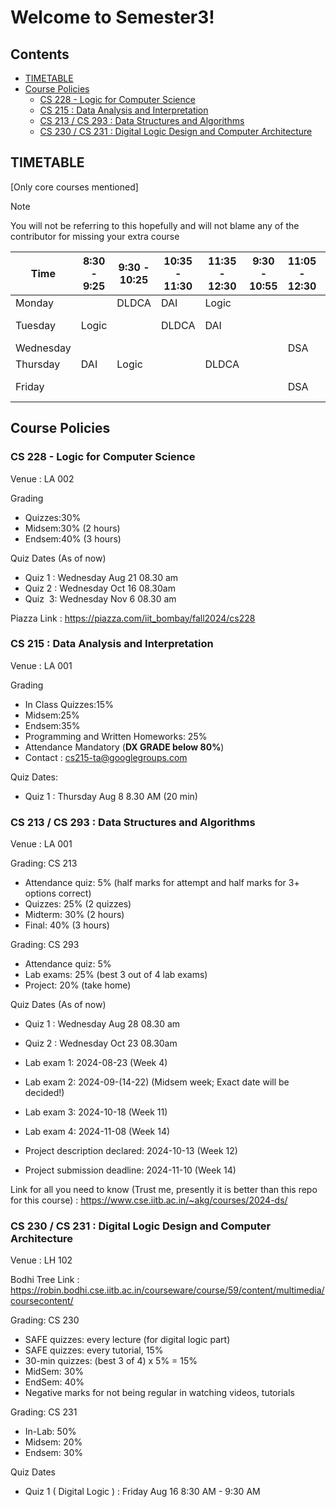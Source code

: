 # Welcome to Semester3!

## Contents

- [TIMETABLE](#timetable)
- [Course Policies](#course-policies)
    - [CS 228 - Logic for Computer Science](#cs-228---logic-for-computer-science)
    - [CS 215 : Data Analysis and Interpretation](#cs-215--data-analysis-and-interpretation)
    - [CS 213 / CS 293 : Data Structures and Algorithms](#cs-213--cs-293--data-structures-and-algorithms)
    - [CS 230 / CS 231 : Digital Logic Design and Computer Architecture](#cs-230--cs-231--digital-logic-design-and-computer-architecture)
    
## TIMETABLE
[Only core courses mentioned]
> [!NOTE]
> You will not be referring to this hopefully and will not blame any of the contributor for missing your extra course

| Time          | 8:30 - 9:25  | 9:30 - 10:25 | 10:35 - 11:30 | 11:35 - 12:30 | 9:30 - 10:55 | 11:05 - 12:30 | 2:00 - 5:00 | 2:00 - 3:25 | 3:30 - 4:55 |
|---------------|--------------|--------------|---------------|---------------|--------------|---------------|-------------|-------------|-------------|
| Monday        |              | DLDCA        | DAI           | Logic         |              |               |             |             | Economics   |
| Tuesday       | Logic        |              | DLDCA         | DAI           |              |               | DLDCA Lab   |             |             |
| Wednesday     |              |              |               |               |              | DSA           |             |             |             |
| Thursday      | DAI          | Logic        |               | DLDCA         |              |               |             |             | Economics   |
| Friday        |              |              |               |               |              | DSA           | DSA Lab     |             |             |

## Course Policies

### CS 228 - Logic for Computer Science

Venue : LA 002

Grading
- Quizzes:30%
- Midsem:30% (2 hours)
- Endsem:40% (3 hours)

Quiz Dates (As of now)
- Quiz 1 : Wednesday Aug 21 08.30 am 
- Quiz 2 : Wednesday Oct 16 08.30am 
- Quiz  3: Wednesday Nov 6 08.30 am

Piazza Link : https://piazza.com/iit_bombay/fall2024/cs228

### CS 215 : Data Analysis and Interpretation

Venue : LA 001

Grading
- In Class Quizzes:15%
- Midsem:25%
- Endsem:35%
- Programming and Written Homeworks: 25%
- Attendance Mandatory (**DX GRADE below 80%**)
- Contact : cs215-ta@googlegroups.com

Quiz Dates:

- Quiz 1 : Thursday Aug 8 8.30 AM (20 min)

### CS 213 / CS 293 : Data Structures and Algorithms

Venue : LA 001

Grading: CS 213

- Attendance quiz: 5% (half marks for attempt and half marks for 3+ options correct)
- Quizzes: 25% (2 quizzes)
- Midterm: 30% (2 hours)
- Final: 40% (3 hours)

Grading: CS 293

- Attendance quiz: 5%
- Lab exams: 25% (best 3 out of 4 lab exams)
- Project: 20% (take home)

Quiz Dates (As of now)
- Quiz 1 : Wednesday Aug 28 08.30 am 
- Quiz 2 : Wednesday Oct 23 08.30am 

- Lab exam 1: 2024-08-23 (Week 4)
- Lab exam 2: 2024-09-(14-22) (Midsem week; Exact date will be decided!)
- Lab exam 3: 2024-10-18 (Week 11)
- Lab exam 4: 2024-11-08 (Week 14)
- Project description declared: 2024-10-13 (Week 12)
- Project submission deadline: 2024-11-10 (Week 14)

Link for all you need to know (Trust me, presently it is better than this repo for this course) : https://www.cse.iitb.ac.in/~akg/courses/2024-ds/

### CS 230 / CS 231 : Digital Logic Design and Computer Architecture

Venue : LH 102

Bodhi Tree Link : https://robin.bodhi.cse.iitb.ac.in/courseware/course/59/content/multimedia/coursecontent/

Grading: CS 230
- SAFE quizzes: every lecture (for digital logic part)
- SAFE quizzes: every tutorial, 15%
- 30-min quizzes: (best 3 of 4) x 5% = 15%
- MidSem: 30%
- EndSem: 40%
-  Negative marks for not being regular in watching videos, tutorials

Grading: CS 231

- In-Lab: 50%
- Midsem: 20%
- Endsem: 30%

Quiz Dates

- Quiz 1 ( Digital Logic ) : Friday Aug 16 8:30 AM - 9:30 AM 



